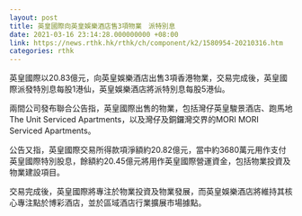 ```yaml
---
layout: post
title: 英皇國際向英皇娛樂酒店售3項物業　派特別息
date: 2021-03-16 23:14:28.000000000 +08:00
link: https://news.rthk.hk/rthk/ch/component/k2/1580954-20210316.htm
categories: rthk
---
```


英皇國際以20.83億元，向英皇娛樂酒店出售3項香港物業，交易完成後，英皇國際派發特別息每股1港仙，英皇娛樂酒店將派特別息每股5港仙。

兩間公司發布聯合公告指，英皇國際出售的物業，包括灣仔英皇駿景酒店、跑馬地The Unit Serviced Apartments，以及灣仔及銅鑼灣交界的MORI MORI Serviced Apartments。

公告又指，英皇國際交易所得款項淨額約20.82億元，當中約3680萬元用作支付英皇國際特別股息，餘額約20.45億元將用作英皇國際營運資金，包括物業投資及物業建設項目。

交易完成後，英皇國際將專注於物業投資及物業發展，而英皇娛樂酒店將維持其核心專注點於博彩酒店，並於區域酒店行業擴展市場據點。
